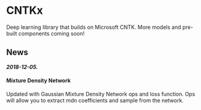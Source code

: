 # CNTKx
Deep learning library that builds on Microsoft CNTK. More models and pre-built components coming soon!

## News
***2018-12-05.***
#### Mixture Density Network
Updated with Gaussian Mixture Density Network ops and loss function. Ops will allow you to extract mdn coefficients and sample from the network.
